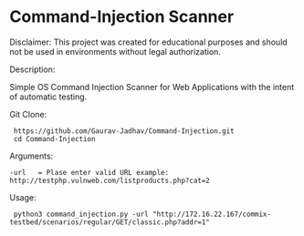 # Command-Injection Scanner
Disclaimer:
This project was created for educational purposes and should not be used in environments without legal authorization.

Description: 

Simple OS Command Injection Scanner for Web Applications with the intent of automatic testing.

Git Clone:
  
     https://github.com/Gaurav-Jadhav/Command-Injection.git
     cd Command-Injection


Arguments:

    -url   = Plase enter valid URL example: http://testphp.vulnweb.com/listproducts.php?cat=2




Usage:


     python3 command_injection.py -url "http://172.16.22.167/commix-testbed/scenarios/regular/GET/classic.php?addr=1"
